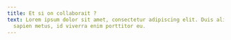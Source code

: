 ```yaml
---
title: Et si on collaborait ?
text: Lorem ipsum dolor sit amet, consectetur adipiscing elit. Duis aliquam
  sapien metus, id viverra enim porttitor eu.
---
```

